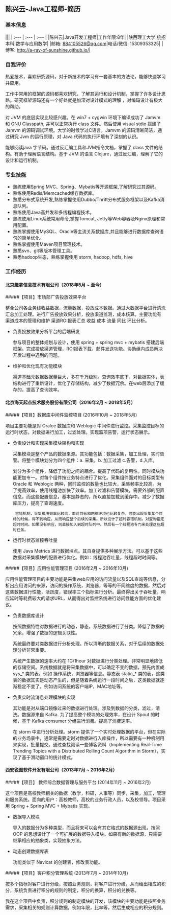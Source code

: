 ## 陈兴云-Java工程师-简历
### 基本信息
|||
| :--- | :--- | :--- |
|陈兴云|Java开发工程师|工作年限:8年|
|陕西理工大学|统招本科|数学与应用数学|
|邮箱: 884105526@qq.com|电话/微信: 15309353325|
|博客: http://a-ray-of-sunshine.github.io/|

### 自我评价

热爱技术，喜欢研究源码，对于新技术的学习有一套基本的方法论，能够快速学习并应用。

工作中常用的框架的源码都喜欢研究，了解其运行和设计机制，掌握了许多设计思路。研究框架源码还有一个好处就是加深对设计模式的理解 ，对编码设计有极大的帮助。

对 JVM 的底层实现比较感兴趣。在 win7 + cygwin 环境下编译成功了 Jamvm 和 GNU Classpath, 并可以正常执行 class 文件。然后使用 visual stdio 搭建了 Jamvm 的源码调试环境。大学的时候学过C语言，Jamvm 的源码清晰简洁，通过研究 Jvm 的运行原理，对 Java 代码的执行环境有了深刻的认识。

能够阅读java 字节码。通过反汇编工具和JVM指令文档，掌握了 class 文件的结构。有助于理解语言结构。基于 JVM 的语言 Clojure，通过反汇编，理解了它的设计和运行机制。

### 专业技能

* 熟练使用Spring MVC、Spring、Mybatis等开源框架,了解研究过其源码。
* 熟练使用Redis/Memcached缓存数据库。
* 熟悉分布式系统开发,熟练掌握使用Dubbo/Thrift分布式服务框架以及Kafka消息队列。
* 熟练使用Java高并发和多线程编程技术。
* 熟练使用Linux系统常用命令,掌握Tomcat, Jetty等Web容器及Nginx原理和常用配置。
* 熟练掌握使用MySQL、Oracle等主流关系数据库,并且能够进行数据库查询语句的简单优化。
* 熟练掌握使用Maven项目管理技术。
* 熟悉svn、git等版本管理工具。
* 熟悉hadoop生态，熟练掌握使用 storm, hadoop, hdfs, hive

### 工作经历

#### 北京趣拿信息技术有限公司（2018年5月 ~ 至今）

#####【项目】市场部广告投放效果平台

整合公司各业务线收益数据，流量数据，投放成本数据。通过大数据平台进行清洗汇总加工处理。进行广告投放效果分析，投放渠道监测，成本核算。主要功能有 渠道成本的管理和维护 渠道ROI报表汇总 收益 成本 流量 同比 环比分析。

* 负责投放效果分析平台的后端研发
	
	参与项目的整体规划与设计，使用 spring + spring mvc + mybatis 搭建后端框架。完成投放渠道管理，ROI报表下载，邮件发送功能。协助组内成员解决开发过程中遇到的问题。
    
* 维护和优化现有功能模块
    
	渠道基础元数据数据量巨大，多在千万级别。查询效率底下，对数据实体，表结构进行了重新设计，优化了存储结构，减少了数据冗余。在web层添加了缓存的，提高了查询效率。

#### 北京海天起点技术服务股份有限公司（2016年2月 ~ 2018年5月）

#####【项目】数据库中间件监控项目 (2016年10月 ~  2018年5月)

项目主要功能是对 Oralce 数据库和 Weblogic 中间件进行监控。采集监控目标的运行时状态，对数据进行加工，过滤处理。实现监项告警，运行状态展示。

* 负责设计和实现采集模块架构和实现

	采集模块是整个产品的数据来源。其功能包括：数据采集，加工处理，实时告警。将整个模块划分为四个组件：a. 采集，b. 加工过滤 c.告警，d.入库。
    
	划分为多个组件，降低了功能之间的耦合。提高了代码的复用性。同时模块功能更加专一。对每个组件按业务特点进行了优化。采集组件面对的目标类型有 Oracle 和 Weblogic 两种，同时监控的数量也比较大，采集频率比较高。为了提高效率，使用线程池加快了效率。加工过滤和告警模块，需要外部的配置信息，而这些配置信息，基本是静态的，所以直接加载到缓存中。减少了数据库压力，提高了查询速度。
        
       容错机制，采集模块频率比较高，面对目标和网络环境也比较复杂，可能出现采集某个目标的时候，得不到响应，从而响应整个后续的采集。所以设计了超时容错机制。对查询指定超时时间。如果没有响应，则直接加入到超时队列中。然后有一个线程池专门来处理这些超时任务。

* 运行时状态监控吞吐量

	使用 Java Metrics 进行数据埋点。其自身提供多种展示方法。可以基于这些数据对采集模块的配置进行优化。例如：线程池吞吐量，线程超时时间等。

#####【项目】应用性能管理项目 (2016年2月 ~ 2016年10月)

应用性能管理项目的主要功能是采集web应用的访问流量以及SQL查询等信息，分析出应用访问的来源，访问的操作系统，浏览器，等等的不同维度的数据，然后对这些数据进行性能，活跃度，错误率三个指标进行分析。最终得出关于吞吐量，响应延时等耗费较大的请求URL，从而得出对监控系统进行访问性能方面的优化建议。
    
* 负责数据库设计
	
	按照数据特性对数据进行的动态，静态，系统数据进行了分类。降低了数据的冗余，增强了数据的逻辑关联性。
                    
	系统最终要对类数据进行分析处理。所以清晰的数据关系，对于后续的数据处理分析非常重要。
                    
	系统产生数据的速率大约在 1G/1hour  对数据进行分类处理。非常明显地降低的存储空间。系统数据就是将采集数据中，可以确定不变的数据，预先内置成 sys_* 类的表。例如 操作系统，浏览器等信息。静态表 static_* 类的表，这类表的数据其实是动态产生的，但是随着系统运行一段时间之后，这类数据就逐渐稳定不变了。例如访问系统的客户端IP，MAC地址等。
    
* 负责实时流消息处理模块的实现

	其功能是对从端口镜像过来的数据进行处理。涉及到数据的分类，滤过，清洗。数据源来自 Kafka. 为了提高整个模块的处理效率，在设计 Spout 的时候，基于 Kafka consumer 分组进行消费。提高了消费速率。
                
	在 storm 中进行分析处理。storm 提供了一个实时处理数据的平台，但在实际的业务场景中，通常是需要定时对数据进行入库操作，所以需要有一种机制用来实现，批量提交。通过查找阅读一些博客资料（Implementing Real-Time Trending Topics with a Distributed Rolling Count Algorithm in Storm），实现了基于滑动窗口的统计模式。

#### 西安锐图软件开发有限公司（2013年7月 ~ 2016年2月）

#####【项目】 教师综合数据管理与服务平台 (2014年11月 ~ 2016年2月)

这个项目是高校教师相关的数据（教学，科研，人事等）同步，采集，加工，管理和服务系统。面向的用户：高校教师，高校的业务行政人员，以及校领导。项目采用 Spring + Spring MVC + Mybatis 实现。
	
* 数据导入模块

	导入的数据分为多种类型，而且将来可以会有其它格式的数据源出现，按照 OOP 的思想设计了一个可扩展的数据导入模块。如果有新的数据源，只需要继承相应的抽象类，实现抽象方法。

* 动态创建数据库表

	功能类似于 Navicat 的创建表，修改表功能。

#####【项目】客户积分管理系统 (2013年7月 ~ 2014年10月)

按多个指标对客户进行分级，按照业务规则，将客户进行分级，从而给出相应的积分，系统负责进行积分的规则的制定，积分的换算，积分的兑换等。
    
我在这个项目中负责，积分规则的制定模块的开发，该模块的主要功能是按照业务需求，采集相关的规则计算数据，例如年限，比率等，然后生成相应的积分规则。
